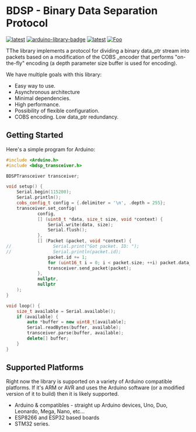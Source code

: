 **BDSP** - Binary Data Separation Protocol
===========
[![latest](https://img.shields.io/badge/release-alhpa-blueviolet.svg?color=00aa00)](https://github.com/GyverLibs/GyverMAX6675/releases/latest/download/GyverMAX6675.zip)
[![arduino-library-badge](https://www.ardu-badge.com/badge/ToDo.svg)]()
[![latest](https://img.shields.io/badge/PlatformIO-ToDo-blueviolet.svg?color=00aa00)]()
[![Foo](https://img.shields.io/badge/README-RUSSIAN-blueviolet.svg?style=flat-square)](https://github-com.translate.goog/KobaProduction/BDSP?_x_tr_sl=en&_x_tr_tl=ru)


TThe library implements a protocol for dividing a binary data_ptr stream into packets based on a modification of the COBS _encoder that performs "on-the-fly" encoding (a depth parameter size buffer is used for encoding).

We have multiple goals with this library:

* Easy way to use.
* Asynchronous architecture
* Minimal dependencies.
* High performance.
* Possibility of flexible configuration.
* COBS encoding. Low data_ptr redundancy.


## Getting Started

Here's a simple program for Arduino:

```cpp
#include <Arduino.h>
#include <bdsp_transceiver.h>

BDSPTransceiver transceiver;

void setup() {
    Serial.begin(115200);
    Serial.println();
    cobs_config_t config = {.delimiter = '\n', .depth = 255};
    transceiver.set_config(
            config,
            [] (uint8_t *data, size_t size, void *context) {
                Serial.write(data, size);
                Serial.flush();
            },
            [] (Packet &packet, void *context) {
//                Serial.print("Got packet. ID: ");
//                Serial.println(packet.id);
                packet.id += 1;
                for (uint16_t i = 0; i < packet.size; ++i) packet.data_ptr[i] = i;
                transceiver.send_packet(packet);
            },
            nullptr,
            nullptr
    );
}

void loop() {
    size_t available = Serial.available();
    if (available) {
        auto *buffer = new uint8_t[available];
        Serial.readBytes(buffer, available);
        transceiver.parse(buffer, available);
        delete[] buffer;
    }
}
```

## Supported Platforms

Right now the library is supported on a variety of Arduino compatible platforms.  If it's ARM or AVR and uses the Arduino software (or a modified version of it to build) then it is likely supported. 

* Arduino & compatibles - straight up Arduino devices, Uno, Duo, Leonardo, Mega, Nano, etc...
* ESP8266 and ESP32 based boards
* STM32 series.
